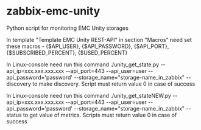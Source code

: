 # zabbix-emc-unity
Python script for monitoring EMC Unity storages

In template "Template EMC Unity REST-API" in section "Macros" need set these macros - {$API_USER}, {$API_PASSWORD}, {$API_PORT}, {$SUBSCRIBED_PERCENT}, {$USED_PERCENT}

In Linux-console need run this command
./unity_get_state.py --api_ip=xxx.xxx.xxx.xxx --api_port=443 --api_user=user --api_password='password' --storage_name="storage-name_in_zabbix" --discovery
to make discovery. Script must return value 0 in case of success

In Linux-console need run this command
./unity_get_stateNEW.py --api_ip=xxx.xxx.xxx.xxx --api_port=443 --api_user=user --api_password='password' --storage_name="storage-name_in_zabbix" --status
to get value of metrics. Scripts must return value 0 in case of success
